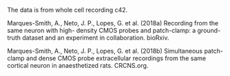 The data is from whole cell recording c42.

Marques-Smith, A., Neto, J. P., Lopes, G. et al. (2018a) Recording from the same neuron with high-
density CMOS probes and patch-clamp: a ground-truth dataset and an experiment in
collaboration. bioRxiv.

Marques-Smith, A., Neto, J. P., Lopes, G. et al. (2018b) Simultaneous patch-clamp and dense CMOS
probe extracellular recordings from the same cortical neuron in anaesthetized rats.
CRCNS.org.
